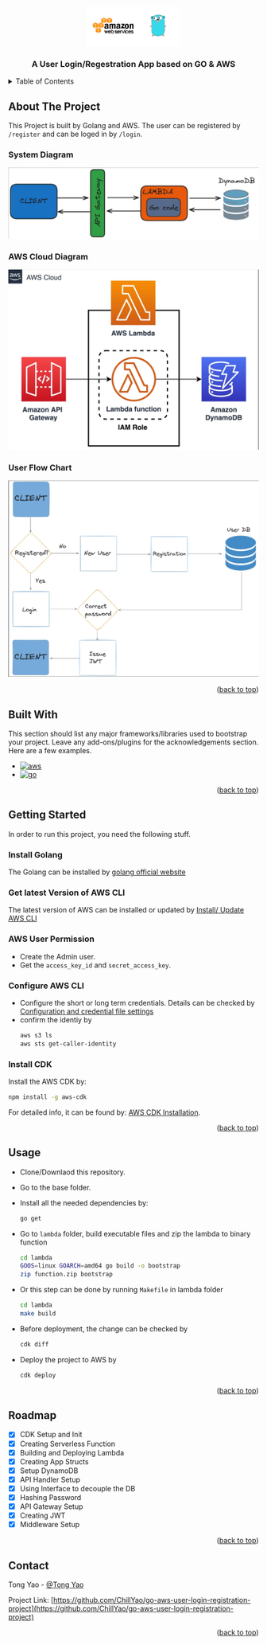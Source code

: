 
<!-- PROJECT LOGO -->
<br />
<div align="center">
  <a href="https://github.com/ChillYao/go-aws-user-login-registration-project">
    <img src="readme-static/aws-go-logo.webp" alt="Logo" height="80">
  </a>

  <h3 align="center">A User Login/Regestration App based on GO & AWS</h3>
</div>



<!-- TABLE OF CONTENTS -->
<details>
  <summary>Table of Contents</summary>
  <ol>
    <li>
      <a href="#about-the-project">About The Project</a>
      <ul>
        <li><a href="#system-diagram">System Diagram</a></li>
        <li><a href="#aws-cloud-diagram">AWS Cloud Diagram</a></li>
        <li><a href="#user-flow-chart">User Flow Chart</a></li>
      </ul>
    </li>
    <li><a href="#built-with">Built With</a></li>
    <li>
      <a href="#getting-started">Getting Started</a>
      <ul>
        <li><a href="#install-golang">Install Golang</a></li>
        <li><a href="#get-latest-version-of-aws">Get latest Version of AWS CLI</a></li>
        <li><a href="#aws-user-permission">AWS User Permission</a></li>
        <li><a href="#configure-aws-cli">Configure AWS CLI
</a></li>
        <li><a href="#install-cdk">Install CDK</a></li>
      </ul>
    </li>
    <li><a href="#usage">Usage</a></li>
    <li><a href="#roadmap">Roadmap</a></li>
    <li><a href="#contact">Contact</a></li>
  </ol>
</details>



<!-- ABOUT THE PROJECT -->
## About The Project
This Project is built by Golang and AWS. The user can be registered by `/register` and can be loged in by `/login`.

### System Diagram
![System Diagram][system-diagram]

### AWS Cloud Diagram

![AWS Diagram][aws-diagram]
### User Flow Chart

![User Diagram][user-diagram]



<p align="right">(<a href="#readme-top">back to top</a>)</p>



## Built With

This section should list any major frameworks/libraries used to bootstrap your project. Leave any add-ons/plugins for the acknowledgements section. Here are a few examples.

* [![aws][aws]][aws-url]
* [![go][go]][go-url]

<p align="right">(<a href="#readme-top">back to top</a>)</p>



<!-- GETTING STARTED -->
## Getting Started

In order to run this project, you need the following stuff.

### Install Golang
The Golang can be installed by [golang official website](https://go.dev/doc/install)

### Get latest Version of AWS CLI
The latest version of AWS can be installed or updated by [Install/ Update AWS CLI](https://docs.aws.amazon.com/cli/latest/userguide/getting-started-install.html)
### AWS User Permission
- Create the Admin user.
- Get the `access_key_id` and `secret_access_key`.
### Configure AWS CLI
- Configure the short or long term credentials. Details can be checked by [Configuration and credential file settings](https://docs.aws.amazon.com/cli/latest/userguide/cli-configure-files.html)
- confirm the identiy by
  ```sh
  aws s3 ls
  aws sts get-caller-identity
  ```

### Install CDK
Install the AWS CDK by:
```sh
npm install -g aws-cdk
```
For detailed info, it can be found by: [AWS CDK Installation](https://docs.aws.amazon.com/cdk/v2/guide/getting_started.html#getting_started_install).

<p align="right">(<a href="#readme-top">back to top</a>)</p>



<!-- USAGE EXAMPLES -->
## Usage
- Clone/Downlaod this repository.
- Go to the base folder.
- Install all the needed dependencies by:
    ```sh
    go get
    ```
- Go to `lambda` folder, build executable files and zip the lambda to binary function
    ```sh
    cd lambda
    GOOS=linux GOARCH=amd64 go build -o bootstrap
    zip function.zip bootstrap
    ```
- Or this step can be done by running `Makefile` in lambda folder
    ```sh
    cd lambda
    make build
    ```

- Before deployment, the change can be checked by
    ```sh
    cdk diff
    ```

- Deploy the project to AWS by
    ```sh
    cdk deploy
    ```

<p align="right">(<a href="#readme-top">back to top</a>)</p>



<!-- ROADMAP -->
## Roadmap

- [x] CDK Setup and Init
- [x] Creating Serverless Function
- [x] Building and Deploying Lambda
- [x] Creating App Structs
- [x] Setup DynamoDB
- [x] API Handler Setup
- [x] Using Interface to decouple the DB
- [x] Hashing Password
- [x] API Gateway Setup
- [x] Creating JWT
- [x] Middleware Setup

<p align="right">(<a href="#readme-top">back to top</a>)</p>


<!-- CONTACT -->
## Contact

Tong Yao - [@Tong Yao](https://www.linkedin.com/in/tongyaolkd/)

Project Link: [https://github.com/ChillYao/go-aws-user-login-registration-project](https://github.com/ChillYao/go-aws-user-login-registration-project)

<p align="right">(<a href="#readme-top">back to top</a>)</p>



<!-- MARKDOWN LINKS & IMAGES -->
<!-- https://www.markdownguide.org/basic-syntax/#reference-style-links -->
[system-diagram]: readme-static/system-diagram.png
[aws-diagram]: readme-static/aws-diagram.png
[user-diagram]: readme-static/user-diagram.png
[aws]: https://img.shields.io/badge/Amazon_AWS-232F3E?style=for-the-badge&logo=amazon-aws&logoColor=white
[aws-url]: https://aws.amazon.com/
[go]: https://img.shields.io/badge/go-%2300ADD8.svg?style=for-the-badge&logo=go&logoColor=white
[go-url]: https://go.dev/
